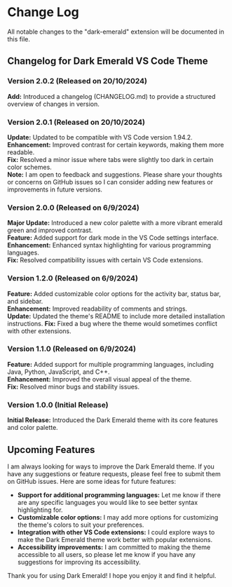 # Change Log

All notable changes to the "dark-emerald" extension will be documented in this file.

## Changelog for Dark Emerald VS Code Theme

### Version 2.0.2 (Released on 20/10/2024)
**Add:** Introduced a changelog (CHANGELOG.md) to provide a structured overview of changes in version.

### Version 2.0.1 (Released on 20/10/2024)
**Update:** Updated to be compatible with VS Code version 1.94.2.
**Enhancement:** Improved contrast for certain keywords, making them more readable.  
**Fix:** Resolved a minor issue where tabs were slightly too dark in certain color schemes.    
**Note:** I am open to feedback and suggestions. Please share your thoughts or concerns on GitHub issues so I can consider adding new features or improvements in future versions.

### Version 2.0.0 (Released on 6/9/2024)
**Major Update:** Introduced a new color palette with a more vibrant emerald green and improved contrast.  
**Feature:** Added support for dark mode in the VS Code settings interface.  
**Enhancement:** Enhanced syntax highlighting for various programming languages.  
**Fix:** Resolved compatibility issues with certain VS Code extensions.  

### Version 1.2.0 (Released on 6/9/2024)
**Feature:** Added customizable color options for the activity bar, status bar, and sidebar.  
**Enhancement:** Improved readability of comments and strings.  
**Update:** Updated the theme's README to include more detailed installation instructions.
**Fix:** Fixed a bug where the theme would sometimes conflict with other extensions.  

### Version 1.1.0 (Released on 6/9/2024)
**Feature:** Added support for multiple programming languages, including Java, Python, JavaScript, and C++.  
**Enhancement:** Improved the overall visual appeal of the theme.  
**Fix:** Resolved minor bugs and stability issues.  

### Version 1.0.0 (Initial Release)
**Initial Release:** Introduced the Dark Emerald theme with its core features and color palette.

## Upcoming Features
I am always looking for ways to improve the Dark Emerald theme. If you have any suggestions or feature requests, please feel free to submit them on GitHub issues. Here are some ideas for future features:
- **Support for additional programming languages:** Let me know if there are any specific languages you would like to see better syntax highlighting for.
- **Customizable color options:** I may add more options for customizing the theme's colors to suit your preferences.
- **Integration with other VS Code extensions:** I could explore ways to make the Dark Emerald theme work better with popular extensions.
- **Accessibility improvements:** I am committed to making the theme accessible to all users, so please let me know if you have any suggestions for improving its accessibility.

Thank you for using Dark Emerald! I hope you enjoy it and find it helpful.


